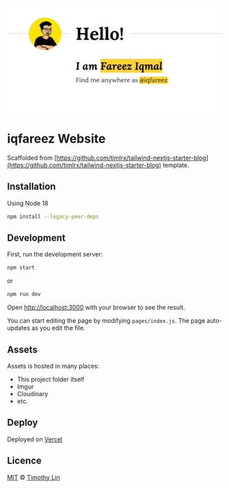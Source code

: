 ![tailwind-nextjs-banner](/public/static/images/twitter-card.png)

# iqfareez Website

Scaffolded from [https://github.com/timlrx/tailwind-nextjs-starter-blog](https://github.com/timlrx/tailwind-nextjs-starter-blog) template.

## Installation

Using Node 18

```bash
npm install --legacy-peer-deps
```

## Development

First, run the development server:

```bash
npm start
```

or

```bash
npm run dev
```

Open [http://localhost:3000](http://localhost:3000) with your browser to see the result.

You can start editing the page by modifying `pages/index.js`. The page auto-updates as you edit the file.

## Assets

Assets is hosted in many places:

- This project folder itself
- Imgur
- Cloudinary
- etc.

## Deploy

Deployed on [Vercel](https://vercel.com)

## Licence

[MIT](https://github.com/timlrx/tailwind-nextjs-starter-blog/blob/master/LICENSE) © [Timothy Lin](https://www.timrlx.com)

